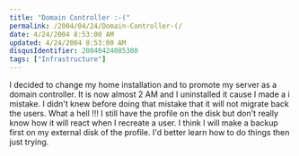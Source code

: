 ```yaml
---
title: "Domain Controller :-("
permalink: /2004/04/24/Domain-Controller-(/
date: 4/24/2004 8:53:00 AM
updated: 4/24/2004 8:53:00 AM
disqusIdentifier: 20040424085300
tags: ["Infrastructure"]
---
```

I decided to change my home installation and to promote my server as a domain controller. It is now almost 2 AM and I uninstalled it cause I made a i mistake. I didn't knew before doing that mistake that it will not migrate back the users. What a hell !!! I still have the profile on the disk but don't really know how it will react when I recreate a user. I think I will make a backup first on my external disk of the profile. I'd better learn how to do things then just trying.
